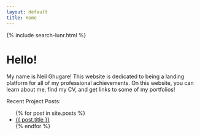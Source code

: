 ```yaml
---
layout: default
title: Home
---
```



{% include search-lunr.html %} <br>

<h1 class="page-title">Hello!</h1>

<p class="message">My name is Neil Ghugare! This website is dedicated to being a landing platform for all of my professional achievements. On this website, you can learn about me, find my CV, and get links to some of my portfolios! </p>

Recent Project Posts:

<ul>
  {% for post in site.posts %}
    <li>
      <a href="{{ post.url }}">{{ post.title }}</a>
    </li>
  {% endfor %}
</ul>

<br>